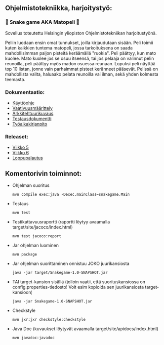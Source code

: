 ## Ohjelmistotekniikka, harjoitystyö:

###  :snake: Snake game AKA Matopeli  :bug:
Sovellus toteutettu Helsingin yliopiston Ohjelmistotekniikan harjoitustyönä.

Peliin luodaan ensin omat tunnukset, joilla kirjaudutaan sisään. Peli toimii kuten kaikkien tuntema matopeli, jossa tarkoituksena on saada mahdollisimman paljon pisteitä keräämällä "ruokia". Peli päättyy, kun mato kuolee. Mato kuolee jos se
osuu itseensä, tai jos pelaaja on valinnut pelin reunoilla, peli päättyy myös madon osuessa reunaan. Lopuksi peli näyttää top 10 listan, jonne vain parhaimmat pisteet keränneet pääsevät. Pelissä on mahdollista valita, haluaako pelata reunoilla vai ilman, sekä yhden kolmesta teemasta.


### Dokumentaatio:
* [Käyttöohje](https://github.com/johannaval/ot-harjoitustyo/blob/master/dokumentaatio/kayttoohje.md)
* [Vaativuusmäärittely](https://github.com/johannaval/ot-harjoitustyo/blob/master/dokumentaatio/vaatimusmaarittely.md)
* [Arkkitehtuurikuvaus](https://github.com/johannaval/ot-harjoitustyo/blob/master/dokumentaatio/arkkitehtuuri.md)
* [Testausdokumentti](https://github.com/johannaval/ot-harjoitustyo/blob/master/dokumentaatio/testaus.md)
* [Työaikakirjanpito](https://github.com/johannaval/ot-harjoitustyo/blob/master/dokumentaatio/tyoaikakirjanpito.md)


### Releaset: 
* [Viikko 5](https://github.com/johannaval/ot-harjoitustyo/releases/tag/viikko5)
* [Viikko 6](https://github.com/johannaval/ot-harjoitustyo/releases/tag/2)
* [Loppupalautus](https://github.com/johannaval/ot-harjoitustyo/releases/tag/3)


## Komentorivin toiminnot:

 * Ohjelman suoritus 
 
   ```mvn compile exec:java -Dexec.mainClass=snakegame.Main```
   
   
* Testaus 

   ```mvn test```
   
   
* Testikattavuusraportti (raportti löytyy avaamalla target/site/jacoco/index.html)

   ```mvn test jacoco:report```
   
   
* Jar ohjelman luominen 

   ```mvn package```
   
   
* Jar ohjelman suorittaminen onnistuu JOKO juurikansiosta

  ```java -jar target/Snakegame-1.0-SNAPSHOT.jar```


* TAI target-kansion sisällä (jolloin vaatii, että suorituskansiossa on config.properties-tiedosto! Voit esim kopioida sen juurikansiosta target-kansioon)

   ```java -jar Snakegame-1.0-SNAPSHOT.jar```
   
   
* Checkstyle

   ```mvn jxr:jxr checkstyle:checkstyle```
   
   
* Java Doc (kuvaukset löytyvät avaamalla target/site/apidocs/index.html)

   ```mvn javadoc:javadoc```
